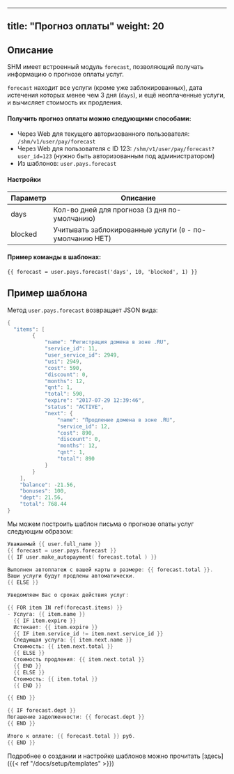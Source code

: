 
---
title: "Прогноз оплаты"
weight: 20
---

## Описание

SHM имеет встроенный модуль `forecast`, позволяющий получать информацию о прогнозе оплаты услуг.

`forecast` находит все услуги (кроме уже заблокированных), дата истечения которых менее чем 3 дня (`days`), и ещё неоплаченные услуги, и вычисляет стоимость их продления.


#### Получить прогноз оплаты можно следующими способами:
- Через Web для текущего авторизованного пользователя: `/shm/v1/user/pay/forecast`
- Через Web для пользователя с ID 123: `/shm/v1/user/pay/forecast?user_id=123` (нужно быть авторизованным под администратором)
- Из шаблонов: `user.pays.forecast`

#### Настройки

| Параметр | Описание |
|:---------|----------|
| days     | Кол-во дней для прогноза (`3` дня по-умолчанию)
| blocked  | Учитывать заблокированные услуги (`0` - по-умолчанию НЕТ)

#### Пример команды в шаблонах:

`{{ forecast = user.pays.forecast('days', 10, 'blocked', 1) }}`


## Пример шаблона
Метод `user.pays.forecast` возвращает JSON вида:

```go
{
  "items": [
        {
            "name": "Регистрация домена в зоне .RU",
            "service_id": 11,
            "user_service_id": 2949,
            "usi": 2949,
            "cost": 590,
            "discount": 0,
            "months": 12,
            "qnt": 1,
            "total": 590,
            "expire": "2017-07-29 12:39:46",
            "status": "ACTIVE",
            "next": {
                "name": "Продление домена в зоне .RU",
                "service_id": 12,
                "cost": 890,
                "discount": 0,
                "months": 12,
                "qnt": 1,
                "total": 890
            }
        }
    ],
    "balance": -21.56,
    "bonuses": 100,
    "dept": 21.56,
    "total": 768.44
}
```

Мы можем построить шаблон письма о прогнозе опаты услуг следующим образом:
```go
Уважаемый {{ user.full_name }}
{{ forecast = user.pays.forecast }}
{{ IF user.make_autopayment( forecast.total ) }}

Выполнен автоплатеж с вашей карты в размере: {{ forecast.total }}.
Ваши услуги будут продлены автоматически.
{{ ELSE }}

Уведомляем Вас о сроках действия услуг:

{{ FOR item IN ref(forecast.items) }}
- Услуга: {{ item.name }}
  {{ IF item.expire }}
  Истекает: {{ item.expire }}
  {{ IF item.service_id != item.next.service_id }}
  Следующая услуга: {{ item.next.name }}
  Стоимость: {{ item.next.total }}
  {{ ELSE }}
  Стоимость продления: {{ item.next.total }}
  {{ END }}
  {{ ELSE }}
  Стоимость: {{ item.total }}
  {{ END }}

{{ END }}

{{ IF forecast.dept }}
Погашение задолженности: {{ forecast.dept }}
{{ END }}

Итого к оплате: {{ forecast.total }} руб.
{{ END }}
```

Подробнее о создании и настройке шаблонов можно прочитать [здесь]({{< ref "/docs/setup/templates" >}})

